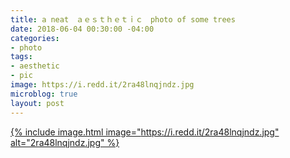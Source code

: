 ```yaml
---
title: a neat　ａｅｓｔｈｅｔｉｃ　photo of some trees
date: 2018-06-04 00:30:00 -04:00
categories:
- photo
tags:
- aesthetic
- pic
image: https://i.redd.it/2ra48lnqjndz.jpg
microblog: true
layout: post
---
```


[{% include image.html image="https://i.redd.it/2ra48lnqjndz.jpg" alt="2ra48lnqjndz.jpg" %}](https://www.reddit.com/r/pics/comments/8o9b4z/this_picture_of_some_palm_trees/)